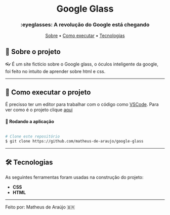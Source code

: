 <h1 align="center" font-weight:bold">
   Google Glass
</h1>

<h3 align="center">
    :eyeglasses: A revolução do Google está chegando
</h3>

<p align="center">
	<a href="#-sobre-o-projeto">Sobre</a> •
 	<a href="#-como-executar-o-projeto">Como executar</a> • 
  <a href="#-tecnologias">Tecnologias</a>
</p>


## :pencil: Sobre o projeto
:eyeglasses: É um site fictício sobre o Google glass, o óculos inteligente da google, foi feito no intuito de aprender sobre html e css.

---

## 🚀 Como executar o projeto

É precisso ter um editor para trabalhar com o código como [VSCode](https://code.visualstudio.com/).
Para ver como é o projeto clique [aqui](https://matheus-de-araujo.github.io/google-glass/)

#### 🧭 Rodando a aplicação

```bash

# Clone este repositório
$ git clone https://github.com/matheus-de-araujo/google-glass

```

---

## 🛠 Tecnologias

As seguintes ferramentas foram usadas na construção do projeto:

- **CSS**
- **HTML**


---

Feito por: Matheus de Araújo 🇧🇷
